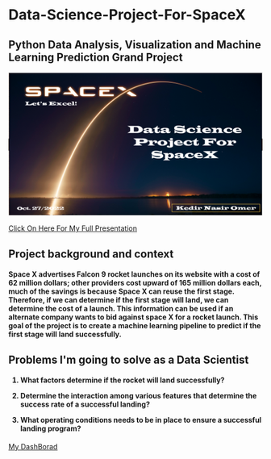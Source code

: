 # Data-Science-Project-For-SpaceX

<h2>
Python Data Analysis, Visualization and Machine Learning Prediction Grand Project
</h2>

<p align="center">
<img src="https://github.com/kedibeki/Data-Science-Project-For-SpaceX/blob/main/SpaceX%20cover%20Image.png" alt=""/>
</p>

 [Click On Here For My Full Presentation](https://github.com/kedibeki/Data-Science-Project-For-SpaceX/blob/main/Kedir_Omer_SpaceX_Data_Science_Project.pdf)
 
<h2>
Project background and context
</h2>

 <h4>
Space X advertises Falcon 9 rocket launches on its website with a cost of 62 million dollars; other providers cost upward of 165 million dollars each, much of the savings is because Space X can reuse the first stage. Therefore, if we can determine if the first stage will land, we can determine the cost of a launch. This information can be used if an alternate company wants to bid against space X for a rocket launch. This goal of the project is to create a machine learning pipeline to predict if the first stage will land successfully.
 </h4>

<h2>
Problems I'm going to solve as a Data Scientist
</h2>

 <h4>
 
1. What factors determine if the rocket will land successfully?

2. Determine the interaction among various features that determine the success rate of a successful landing?

3. What operating conditions needs to be in place to ensure a successful landing program?
 
</h4>

[My DashBorad](https://kedirnasir10-8050.theiadocker-1-labs-prod-theiak8s-4-tor01.proxy.cognitiveclass.ai)
